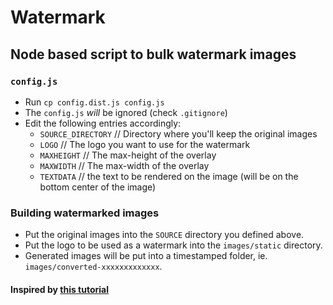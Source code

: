 # Watermark

## Node based script to bulk watermark images

### `config.js`

* Run `cp config.dist.js config.js`
* The `config.js` _will_ be ignored (check `.gitignore`)
* Edit the following entries accordingly:
  * `SOURCE_DIRECTORY`  // Directory where you'll keep the original images
  * `LOGO`              // The logo you want to use for the watermark
  * `MAXHEIGHT` // The max-height of the overlay
  * `MAXWIDTH`  // The max-width of the overlay
  * `TEXTDATA`  // the text to be rendered on the image (will be on the bottom center of the image)

### Building watermarked images

* Put the original images into the `SOURCE` directory you defined above.
* Put the logo to be used as a watermark into the `images/static` directory.
* Generated images will be put into a timestamped folder, ie. `images/converted-xxxxxxxxxxxxx`.

#### Inspired by [this tutorial](https://dev.to/muhajirdev/how-to-watermark-an-image-with-node-js-4n64)
